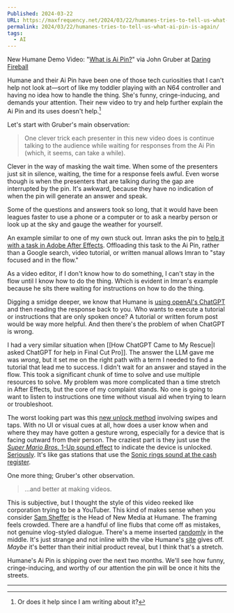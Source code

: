 ```yaml
---
Published: 2024-03-22
URL: https://maxfrequency.net/2024/03/22/humanes-tries-to-tell-us-what-ai-pin-is-again/
permalink: 2024/03/22/humanes-tries-to-tell-us-what-ai-pin-is-again/
tags:
  - AI
---
```

New Humane Demo Video: "[What is Ai Pin?](https://youtube.com/watch?v=1H4SNFtEzys)" via John Gruber at [Daring Fireball](https://daringfireball.net/linked/2024/03/22/new-humane-demo)

Humane and their Ai Pin have been one of those tech curiosities that I can't help not look at—sort of like my toddler playing with an N64 controller and having no idea how to handle the thing. She's funny, cringe-inducing, and demands your attention. Their new video to try and help further explain the Ai Pin and its uses doesn't help.[^1]

Let's start with Gruber's main observation:

> One clever trick each presenter in this new video does is continue talking to the audience while waiting for responses from the Ai Pin (which, it seems, can take a while).

Clever in the way of masking the wait time. When some of the  presenters just sit in silence, waiting, the time for a response feels awful. Even worse though is when the presenters that are talking during the gap are interrupted by the pin. It's awkward, because they have no indication of when the pin will generate an answer and speak. 

Some of the questions and answers took so long, that it would have been leagues faster to use a phone or a computer or to ask a nearby person or look up at the sky and gauge the weather for yourself.

An example similar to one of my own stuck out. Imran asks the pin to [help it with a task in Adobe After Effects](https://youtube.com/watch?v=1H4SNFtEzys&t=529). Offloading this task to the Ai Pin, rather than a Google search, video tutorial, or written manual allows Imran to "stay focused and in the flow."

As a video editor, if I don't know how to do something, I can't stay in the flow until I know how to do the thing. Which is evident in Imran's example because he sits there waiting for instructions on how to do the thing.

Digging a smidge deeper, we know that Humane is [using openAI's ChatGPT](https://www.theverge.com/2023/11/9/23953901/humane-ai-pin-launch-date-price-openai#) and then reading the response back to you. Who wants to execute a tutorial or instructions that are only spoken once? A tutorial or written forum post would be way more helpful. And then there's the problem of when ChatGPT is wrong.

I had a very similar situation when [[How ChatGPT Came to My Rescue|I asked ChatGPT for help in Final Cut Pro]]. The answer the LLM gave me was *wrong*, but it set me on the right path with a term I needed to find a tutorial that lead me to success. I didn't wait for an answer and stayed in the flow. This took a significant chunk of time to solve and use multiple resources to solve. My problem was more complicated than a time stretch in After Effects, but the core of my complaint stands. No one is going to want to listen to instructions one time without visual aid when trying to learn or troubleshoot.

The worst looking part was this [new unlock method](https://youtube.com/watch?v=1H4SNFtEzys&t=757) involving swipes and taps. With no UI or visual cues at all, how does a user know when and where they may have gotten a gesture wrong, especially for a device that is facing outward from their person. The craziest part is they just use the [*Super Mario Bros.* 1-Up sound effect](https://themushroomkingdom.net/media/smb/wav) to indicate the device is unlocked. [Seriously](https://youtube.com/watch?v=1H4SNFtEzys&t=766). It's like gas stations that use the [Sonic rings sound at the cash register](https://youtube.com/watch?v=VKa0U3CSTuA). 

One more thing; Gruber's other observation.

> ...and better at making videos. 

This is subjective, but I thought the style of this video reeked like corporation trying to be a YouTuber. This kind of makes sense when you consider [Sam Sheffer](https://www.youtube.com/c/samsheffer) is the Head of New Media at Humane. The framing feels crowded. There are a handful of line flubs that come off as mistakes, not genuine vlog-styled dialogue. There's a meme inserted [randomly](https://youtube.com/watch?v=1H4SNFtEzys&t=619) in the middle. It's just strange and not inline with the vibe Humane's [site](https://humane.com) gives off. *Maybe* it's better than their initial product reveal, but I think that's a stretch. 

Humane's Ai Pin is shipping over the next two months. We'll see how funny, cringe-inducing, and worthy of our attention the pin will be once it hits the streets. 

---
[^1]: Or does it help since I am writing about it?